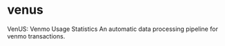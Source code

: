 # venus
VenUS: Venmo Usage Statistics An automatic data processing pipeline for venmo transactions.
